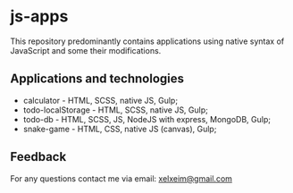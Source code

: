 # js-apps
This repository predominantly contains applications using native syntax of JavaScript and some their modifications. 

## Applications and technologies
+ calculator - HTML, SCSS, native JS, Gulp;
+ todo-localStorage - HTML, SCSS, native JS, Gulp;
+ todo-db - HTML, SCSS, JS, NodeJS with express, MongoDB, Gulp;
+ snake-game - HTML, CSS, native JS (canvas), Gulp;

## Feedback
For any questions contact me via email: xelxeim@gmail.com
